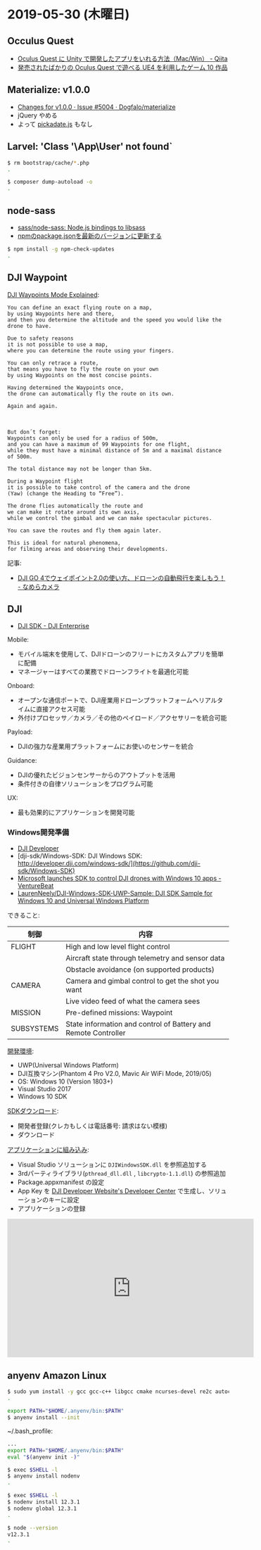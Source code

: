 # 2019-05-30 (木曜日)

## Occulus Quest

- [Oculus Quest に Unity で開発したアプリをいれる方法（Mac/Win） - Qiita](https://qiita.com/Tomoyuki_Mikami/items/be9b3bf605a5d953be1b)
- [発売されたばかりの Oculus Quest で遊べる UE4 を利用したゲーム 10 作品](https://www.unrealengine.com/ja/blog/10-ue4-powered-games-you-can-play-on-the-oculus-quest-at-launch)



## Materialize: v1.0.0

- [Changes for v1.0.0 · Issue #5004 · Dogfalo/materialize](https://github.com/Dogfalo/materialize/issues/5004)
- jQuery やめる
- よって [pickadate.js](https://amsul.ca/pickadate.js/)  もなし

## Larvel: 'Class '\App\User' not found`

~~~bash
$ rm bootstrap/cache/*.php
.
~~~

~~~bash
$ composer dump-autoload -o
.
~~~

## node-sass

- [sass/node-sass: Node.js bindings to libsass](https://github.com/sass/node-sass)
- [npmのpackage.jsonを最新のバージョンに更新する](https://omachizura.com/2016/02/npm-package-new.html)

~~~bash
$ npm install -g npm-check-updates
.
~~~

## DJI Waypoint

[DJI Waypoints Mode Explained](https://www.tomstechtime.com/waypoints-mode):

    You can define an exact flying route on a map, 
    by using Waypoints here and there, 
    and then you determine the altitude and the speed you would like the drone to have.

    Due to safety reasons 
    it is not possible to use a map, 
    where you can determine the route using your fingers.

    You can only retrace a route, 
    that means you have to fly the route on your own 
    by using Waypoints on the most concise points.

    Having determined the Waypoints once, 
    the drone can automatically fly the route on its own.

    Again and again.

​

    But don´t forget:
    Waypoints can only be used for a radius of 500m, 
    and you can have a maximum of 99 Waypoints for one flight, 
    while they must have a minimal distance of 5m and a maximal distance of 500m.

    The total distance may not be longer than 5km.

    During a Waypoint flight 
    it is possible to take control of the camera and the drone
    (Yaw) (change the Heading to “Free”).

    The drone flies automatically the route and 
    we can make it rotate around its own axis,
    while we control the gimbal and we can make spectacular pictures.

    You can save the routes and fly them again later.

    This is ideal for natural phenomena, 
    for filming areas and observing their developments.


記事:

- [DJI GO 4でウェイポイント2.0の使い方、ドローンの自動飛行を楽しもう！ - なめらカメラ](https://drone-guide.org/dji-go-4_tips/waypoint_2/)


## DJI

- [DJI SDK - DJI Enterprise](https://enterprise.dji.com/jp/sdk)

Mobile:

- モバイル端末を使用して、DJIドローンのフリートにカスタムアプリを簡単に配備
- マネージャーはすべての業務でドローンフライトを最適化可能

Onboard:

- オープンな通信ポートで、DJI産業用ドローンプラットフォームへリアルタイムに直接アクセス可能
- 外付けプロセッサ／カメラ／その他のペイロード／アクセサリーを統合可能

Payload:

- DJIの強力な産業用プラットフォームにお使いのセンサーを統合

Guidance:

- DJIの優れたビジョンセンサーからのアウトプットを活用
- 条件付きの自律ソリューションをプログラム可能

UX:

- 最も効果的にアプリケーションを開発可能

### Windows開発準備

- [DJI Developer](https://developer.dji.com/windows-sdk/)
- [dji-sdk/Windows-SDK: DJI Windows SDK: http://developer.dji.com/windows-sdk/](https://github.com/dji-sdk/Windows-SDK)
- [Microsoft launches SDK to control DJI drones with Windows 10 apps - VentureBeat](https://venturebeat.com/2018/10/30/microsoft-launches-sdk-to-control-dji-drones-with-windows-10-apps/)
- [LaurenNeely/DJI-Windows-SDK-UWP-Sample: DJI SDK Sample for Windows 10 and Universal Windows Platform](https://github.com/LaurenNeely/DJI-Windows-SDK-UWP-Sample)

できること:

| 制御             | 内容                  |
| --------------  | ---------------- |
| FLIGHT          | High and low level flight control |
|                 | Aircraft state through telemetry and sensor data |
|                 | Obstacle avoidance (on supported products)|
| CAMERA          | Camera and gimbal control to get the shot you want |
|                 | Live video feed of what the camera sees            |
| MISSION         | Pre-defined missions: Waypoint |
| SUBSYSTEMS      | State information and control of Battery and Remote Controller |

[開発環境](https://developer.dji.com/windows-sdk/documentation/application-development-workflow/workflow-register.html):

- UWP(Universal Windows Platform)
- DJI互換マシン(Phantom 4 Pro V2.0, Mavic Air WiFi Mode, 2019/05)
- OS: Windows 10 (Version 1803+)
- Visual Studio 2017
- Windows 10 SDK

[SDKダウンロード](https://developer.dji.com/windows-sdk/documentation/application-development-workflow/workflow-register.html):

- 開発者登録(クレカもしくは電話番号: 請求はない模様)
- ダウンロード

[アプリケーションに組み込み](https://developer.dji.com/windows-sdk/documentation/application-development-workflow/workflow-integrate.html):

- Visual Studio ソリューションに `DJIWindowsSDK.dll` を参照追加する
- 3rdパーティライブラリ(`pthread_dll.dll` , `libcrypto-1.1.dll`) の参照追加
- Package.appxmanifest の設定
- App Key を [DJI Developer Website's Developer Center](http://developer.dji.com/en/user/apps) で生成し、ソリューションのキーに設定
- アプリケーションの登録

<iframe width="560" height="315" src="https://www.youtube.com/embed/zxoxL4Io_1M" frameborder="0" allow="accelerometer; autoplay; encrypted-media; gyroscope; picture-in-picture" allowfullscreen></iframe>

## anyenv Amazon Linux

~~~bash
$ sudo yum install -y gcc gcc-c++ libgcc cmake ncurses-devel re2c autoconf automake bison libxml2 libxml2-devel openssl-devel curl-devel libpng libpng-devel libmcrypt libmcrypt-devel readline-devel libtidy libtidy-devel libxslt libxslt-devel zlib-devel libjpeg-turbo libjpeg-turbo-devel libcurl-devel libicu-devel freetype freetype-devel
.
~~~

~~~bash
export PATH="$HOME/.anyenv/bin:$PATH"
$ anyenv install --init
~~~

~/.bash_profile:

~~~bash
...
export PATH="$HOME/.anyenv/bin:$PATH"
eval "$(anyenv init -)"
~~~

~~~bash
$ exec $SHELL -l
$ anyenv install nodenv
.
~~~

~~~bash
$ exec $SHELL -l
$ nodenv install 12.3.1
$ nodenv global 12.3.1
.
~~~

~~~bash
$ node --version
v12.3.1
.
~~~